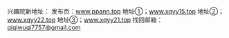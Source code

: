 
兴趣院新地址：
发布页：www.ppann.top
地址①；www.xqyy15.top
地址②；www.xqyy22.top
地址③；www.xqyy21.top
找回邮箱：qiqiwuqi7757@gmail.com
